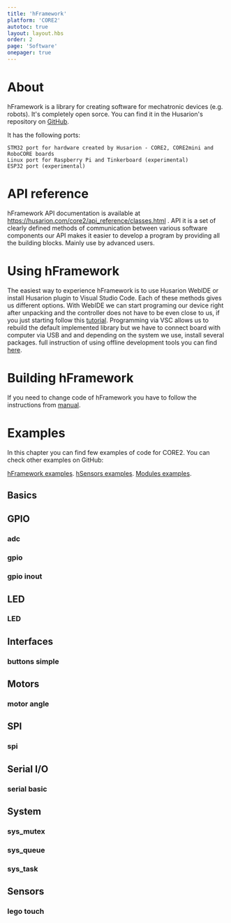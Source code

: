 ```yaml
---
title: 'hFramework'
platform: 'CORE2'
autotoc: true
layout: layout.hbs
order: 2
page: 'Software'
onepager: true
---
```


# About #

hFramework is a library for creating software for mechatronic devices (e.g. robots). It's completely open sorce. You can find it in the Husarion's repository on <a href="https://github.com/husarion/hFramework">GitHub</a>.

It has the following ports:

    STM32 port for hardware created by Husarion - CORE2, CORE2mini and RoboCORE boards
    Linux port for Raspberry Pi and Tinkerboard (experimental)
    ESP32 port (experimental)

# API reference #

hFramework API documentation is available at https://husarion.com/core2/api_reference/classes.html . API it is a set of clearly defined methods of communication between various software components our API makes it easier to develop a program by providing all the building blocks. Mainly use by advanced users. 

# Using hFramework #

The easiest way to experience hFramework is to use Husarion WebIDE or install Husarion plugin to Visual Studio Code. Each of these methods gives us different options. With WebIDE we can start programing our device right after unpacking and the controller does not have to be even close to us, if you just starting follow this <a href="https://husarion.com/tutorials/howtostart/run-your-first-program/">tutorial</a>. Programming via VSC allows us to rebuild the default implemented library but we have to connect board with computer via USB and and depending on the system we use, install several packages. full instruction of using offline development tools you can find <a href="https://husarion.com/tutorials/other-tutorials/offline-development-tools/">here</a>.

# Building hFramework #

If you need to change code of hFramework you have to follow the instructions from <a href="https://husarion.com/tutorials/other-tutorials/hframework-library-development/">manual</a>. 

# Examples #

In this chapter you can find few examples of code for CORE2. You can check other examples on GitHub:

<a href="https://github.com/husarion/hFramework/tree/master/examples">hFramework examples</a>. 
<a href="https://github.com/husarion/hSensors/tree/master/examples">hSensors examples</a>. 
<a href="https://github.com/husarion/modules/tree/master/examples">Modules examples</a>. 

## Basics ##

<script src="https://gist.github.com/Hubert424/e33f11805eeaf66474bd517af6713654.js"></script>

## GPIO ##

### adc ###

<script src="https://gist.github.com/Hubert424/7d91a1cb9ca6b5ec051ae6b30a91ad85.js"></script>

### gpio ###

<script src="https://gist.github.com/Hubert424/16698beee46bba524a57ddd2298ca03a.js"></script>

### gpio inout ###

<script src="https://gist.github.com/Hubert424/a25dbb5de8513af9fb43d06de930be04.js"></script>

## LED ##

### LED ###

<script src="https://gist.github.com/Hubert424/6f8461c9c3b83806295208a6945911a9.js"></script>

## Interfaces ##

### buttons simple ###

<script src="https://gist.github.com/Hubert424/efd53bf39493cead6193fcb29ffcd49d.js"></script>

## Motors ##

### motor angle ###

<script src="https://gist.github.com/Hubert424/e9bd6bbc3ebed8aee69e2ff246969a86.js"></script>

## SPI ##

### spi ###

<script src="https://gist.github.com/Hubert424/cafe66affe9cbf890de04bc7f8023780.js"></script>

## Serial I/O ##

### serial basic ###

<script src="https://gist.github.com/Hubert424/f8a6f4fb5c956eb5777c88b5c656f056.js"></script>

## System ##

### sys_mutex ###

<script src="https://gist.github.com/Hubert424/140428a98ffaf6eff2a1ba23516e1320.js"></script>

### sys_queue ###

<script src="https://gist.github.com/Hubert424/d3c00cf86ec91c7ea5b1b84215c79fac.js"></script>

### sys_task ###

<script src="https://gist.github.com/Hubert424/0750f233bc614e11d002a08fe5891d4e.js"></script>

## Sensors ##

### lego touch ###

<script src="https://gist.github.com/Hubert424/aa4e4116e8ca2714677c046f5f346c6d.js"></script>
